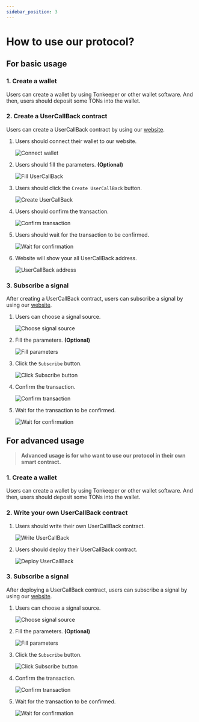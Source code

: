 ```yaml
---
sidebar_position: 3
---
```


# How to use our protocol?

## **For basic usage**

### 1. Create a wallet

Users can create a wallet by using Tonkeeper or other wallet software. And then, users should deposit some TONs into the wallet.

### 2. Create a UserCallBack contract

Users can create a UserCallBack contract by using our [website](https://tonpromiseeye.com/).

1. Users should connect their wallet to our website.

   ![Connect wallet](/img/logo.svg)

2. Users should fill the parameters. **(Optional)**

   ![Fill UserCallBack](/img/logo.svg)

3. Users should click the `Create UserCallBack` button.

   ![Create UserCallBack](/img/logo.svg)

4. Users should confirm the transaction.

   ![Confirm transaction](/img/logo.svg)

5. Users should wait for the transaction to be confirmed.

   ![Wait for confirmation](/img/logo.svg)

6. Website will show your all UserCallBack address.

   ![UserCallBack address](/img/logo.svg)

### 3. Subscribe a signal

After creating a UserCallBack contract, users can subscribe a signal by using our [website](https://tonpromiseeye.com/).

1. Users can choose a signal source.

   ![Choose signal source](/img/logo.svg)

2. Fill the parameters. **(Optional)**

   ![Fill parameters](/img/logo.svg)

3. Click the `Subscribe` button.

   ![Click Subscribe button](/img/logo.svg)

4. Confirm the transaction.

   ![Confirm transaction](/img/logo.svg)

5. Wait for the transaction to be confirmed.

   ![Wait for confirmation](/img/logo.svg)

## **For advanced usage**

> **Advanced usage is for who want to use our protocol in their own smart contract.**

### 1. Create a wallet

Users can create a wallet by using Tonkeeper or other wallet software. And then, users should deposit some TONs into the wallet.

### 2. Write your own UserCallBack contract

1. Users should write their own UserCallBack contract.

   ![Write UserCallBack](/img/logo.svg)

2. Users should deploy their UserCallBack contract.

   ![Deploy UserCallBack](/img/logo.svg)

### 3. Subscribe a signal

After deploying a UserCallBack contract, users can subscribe a signal by using our [website](https://tonpromiseeye.com/).

1. Users can choose a signal source.

   ![Choose signal source](/img/logo.svg)

2. Fill the parameters. **(Optional)**

   ![Fill parameters](/img/logo.svg)

3. Click the `Subscribe` button.

   ![Click Subscribe button](/img/logo.svg)

4. Confirm the transaction.

   ![Confirm transaction](/img/logo.svg)

5. Wait for the transaction to be confirmed.

   ![Wait for confirmation](/img/logo.svg)
